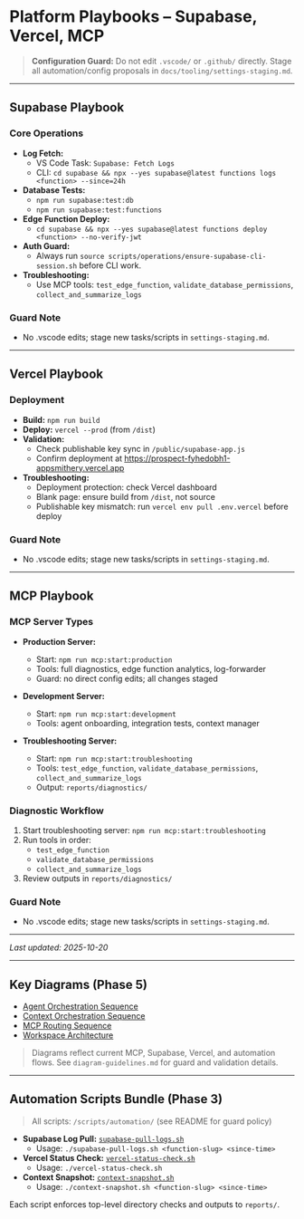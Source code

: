 # Platform Playbooks – Supabase, Vercel, MCP

> **Configuration Guard:** Do not edit `.vscode/` or `.github/` directly. Stage all automation/config proposals in `docs/tooling/settings-staging.md`.

---

## Supabase Playbook

### Core Operations

- **Log Fetch:**
  - VS Code Task: `Supabase: Fetch Logs`
  - CLI: `cd supabase && npx --yes supabase@latest functions logs <function> --since=24h`
- **Database Tests:**
  - `npm run supabase:test:db`
  - `npm run supabase:test:functions`
- **Edge Function Deploy:**
  - `cd supabase && npx --yes supabase@latest functions deploy <function> --no-verify-jwt`
- **Auth Guard:**
  - Always run `source scripts/operations/ensure-supabase-cli-session.sh` before CLI work.
- **Troubleshooting:**
  - Use MCP tools: `test_edge_function`, `validate_database_permissions`, `collect_and_summarize_logs`

### Guard Note

- No .vscode edits; stage new tasks/scripts in `settings-staging.md`.

---

## Vercel Playbook

### Deployment

- **Build:** `npm run build`
- **Deploy:** `vercel --prod` (from `/dist`)
- **Validation:**
  - Check publishable key sync in `/public/supabase-app.js`
  - Confirm deployment at https://prospect-fyhedobh1-appsmithery.vercel.app
- **Troubleshooting:**
  - Deployment protection: check Vercel dashboard
  - Blank page: ensure build from `/dist`, not source
  - Publishable key mismatch: run `vercel env pull .env.vercel` before deploy

### Guard Note

- No .vscode edits; stage new tasks/scripts in `settings-staging.md`.

---

## MCP Playbook

### MCP Server Types

- **Production Server:**

  - Start: `npm run mcp:start:production`
  - Tools: full diagnostics, edge function analytics, log-forwarder
  - Guard: no direct config edits; all changes staged

- **Development Server:**

  - Start: `npm run mcp:start:development`
  - Tools: agent onboarding, integration tests, context manager

- **Troubleshooting Server:**
  - Start: `npm run mcp:start:troubleshooting`
  - Tools: `test_edge_function`, `validate_database_permissions`, `collect_and_summarize_logs`
  - Output: `reports/diagnostics/`

### Diagnostic Workflow

1. Start troubleshooting server: `npm run mcp:start:troubleshooting`
2. Run tools in order:
   - `test_edge_function`
   - `validate_database_permissions`
   - `collect_and_summarize_logs`
3. Review outputs in `reports/diagnostics/`

### Guard Note

- No .vscode edits; stage new tasks/scripts in `settings-staging.md`.

---

_Last updated: 2025-10-20_

---

## Key Diagrams (Phase 5)

- [Agent Orchestration Sequence](agent-orchestration.mmd)
- [Context Orchestration Sequence](context-orchestration.mmd)
- [MCP Routing Sequence](mcp-routing-sequence.mmd)
- [Workspace Architecture](workspace-architecture.mmd)

> Diagrams reflect current MCP, Supabase, Vercel, and automation flows. See `diagram-guidelines.md` for guard and validation details.

---

## Automation Scripts Bundle (Phase 3)

> All scripts: `/scripts/automation/` (see README for guard policy)

- **Supabase Log Pull:** [`supabase-pull-logs.sh`](../../scripts/automation/supabase-pull-logs.sh)
  - Usage: `./supabase-pull-logs.sh <function-slug> <since-time>`
- **Vercel Status Check:** [`vercel-status-check.sh`](../../scripts/automation/vercel-status-check.sh)
  - Usage: `./vercel-status-check.sh`
- **Context Snapshot:** [`context-snapshot.sh`](../../scripts/automation/context-snapshot.sh)
  - Usage: `./context-snapshot.sh <function-slug> <since-time>`

Each script enforces top-level directory checks and outputs to `reports/`.

